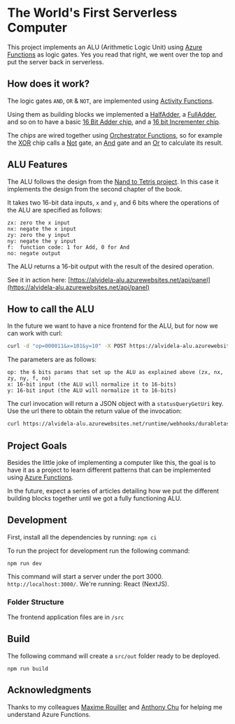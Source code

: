 # The World's First Serverless Computer

This project implements an ALU (Arithmetic Logic Unit) using [Azure Functions](https://docs.microsoft.com/azure/azure-functions/durable/durable-functions-overview?WT.mc_id=serverlesscomputer-GitHub-alvidela) as logic gates. Yes you read that right, we went over the top and put the server back in serverless.

## How does it work?

The logic gates `AND`, `OR` & `NOT`, are implemented using [Activity Functions](https://docs.microsoft.com/azure/azure-functions/durable/durable-functions-types-features-overview?WT.mc_id=serverlesscomputer-GitHub-alvidela#activity-functions).

Using them as building blocks we implemented a [HalfAdder](https://github.com/videlalvaro/ServerlessComputer/blob/master/HalfAdder/index.js), a [FullAdder](https://github.com/videlalvaro/ServerlessComputer/blob/master/FullAdder/index.js), and so on to have a basic [16 Bit Adder chip](https://github.com/videlalvaro/ServerlessComputer/blob/master/Add16/index.js), and a [16 bit Incrementer chip](https://github.com/videlalvaro/ServerlessComputer/blob/master/Inc16/index.js).

The _chips_ are wired together using [Orchestrator Functions](https://docs.microsoft.com/azure/azure-functions/durable/durable-functions-types-features-overview?WT.mc_id=serverlesscomputer-GitHub-alvidela#orchestrator-functions), so for example the [XOR](https://github.com/videlalvaro/ServerlessComputer/blob/master/Xor/index.js) chip calls a [Not](https://github.com/videlalvaro/ServerlessComputer/blob/master/Not/index.js) gate, an [And](https://github.com/videlalvaro/ServerlessComputer/blob/master/And/index.js) gate and an [Or](https://github.com/videlalvaro/ServerlessComputer/blob/master/Or/index.js) to calculate its result.

## ALU Features

The ALU follows the design from the [Nand to Tetris project](https://www.nand2tetris.org). In this case it implements the design from the second chapter of the book.

It takes two 16-bit data inputs, `x` and `y`, and 6 bits where the operations of the ALU are specified as follows:

```
zx: zero the x input
nx: negate the x input
zy: zero the y input
ny: negate the y input
f:  function code: 1 for Add, 0 for And
no: negate output
```

The ALU returns a 16-bit output with the result of the desired operation.

See it in action here: [https://alvidela-alu.azurewebsites.net/api/panel](https://alvidela-alu.azurewebsites.net/api/panel)

## How to call the ALU

In the future we want to have a nice frontend for the ALU, but for now we can work with curl:

```bash
curl -d "op=000011&x=101&y=10" -X POST https://alvidela-alu.azurewebsites.net/api/panel
```

The parameters are as follows:

```
op: the 6 bits params that set up the ALU as explained above (zx, nx, zy, ny, f, no)
x: 16-bit input (the ALU will normalize it to 16-bits)
y: 16-bit input (the ALU will normalize it to 16-bits)
```

The curl invocation will return a JSON object with a `statusQueryGetUri` key. Use the url there to obtain the return value of the invocation:

```bash
curl https://alvidela-alu.azurewebsites.net/runtime/webhooks/durabletask/instances/someinstanceid\?taskHub\=DurableFunctionsHub\&connection\=Storage\&code\=SomeCode
```

## Project Goals

Besides the little joke of implementing a computer like this, the goal is to have it as a project to learn different patterns that can be implemented using [Azure Functions](https://docs.microsoft.com/azure/azure-functions/functions-overview?WT.mc_id=serverlesscomputer-GitHub-alvidela).

In the future, expect a series of articles detailing how we put the different building blocks together until we got a fully functioning ALU.

## Development

First, install all the dependencies by running:
`npm ci`

To run the project for development run the following command:

`npm run dev`

This command will start a server under the port 3000. `http://localhost:3000/`. We're running: React (NextJS).

### Folder Structure

The frontend application files are in `/src`

## Build

The following command will create a `src/out` folder ready to be deployed.

`npm run build`

## Acknowledgments

Thanks to my colleagues [Maxime Rouiller](https://github.com/MaximRouiller) and [Anthony Chu](https://github.com/anthonychu) for helping me understand Azure Functions.
